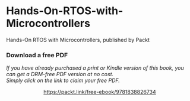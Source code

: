 


# Hands-On-RTOS-with-Microcontrollers
 Hands-On RTOS with Microcontrollers, published by Packt
### Download a free PDF

 <i>If you have already purchased a print or Kindle version of this book, you can get a DRM-free PDF version at no cost.<br>Simply click on the link to claim your free PDF.</i>
<p align="center"> <a href="https://packt.link/free-ebook/9781838826734">https://packt.link/free-ebook/9781838826734 </a> </p>